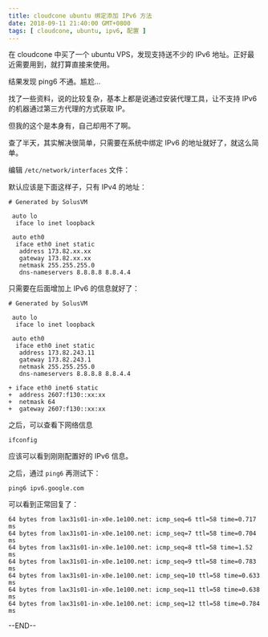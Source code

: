 ```yaml
---
title: cloudcone ubuntu 绑定添加 IPv6 方法
date: 2018-09-11 21:40:00 GMT+0800
tags: [ cloudcone, ubuntu, ipv6, 配置 ]
---
```


在 cloudcone 中买了一个 ubuntu VPS，发现支持送不少的 IPv6 地址。正好最近需要用到，就打算直接来使用。

结果发现 ping6 不通。尴尬...

<!-- truncate -->

找了一些资料，说的比较复杂，基本上都是说通过安装代理工具，让不支持 IPv6 的机器通过第三方代理的方式获取 IP。

但我的这个是本身有，自己却用不了啊。

查了半天，其实解决很简单，只需要在系统中绑定 IPv6 的地址就好了，就这么简单。

编辑 `/etc/network/interfaces` 文件：

默认应该是下面这样子，只有 IPv4 的地址：

```
# Generated by SolusVM

 auto lo
  iface lo inet loopback

 auto eth0
  iface eth0 inet static
   address 173.82.xx.xx
   gateway 173.82.xx.xx
   netmask 255.255.255.0
   dns-nameservers 8.8.8.8 8.8.4.4
```

只需要在后面增加上 IPv6 的信息就好了：

```
# Generated by SolusVM

 auto lo
  iface lo inet loopback

 auto eth0
  iface eth0 inet static
   address 173.82.243.11
   gateway 173.82.243.1
   netmask 255.255.255.0
   dns-nameservers 8.8.8.8 8.8.4.4

+ iface eth0 inet6 static
+  address 2607:f130::xx:xx
+  netmask 64
+  gateway 2607:f130::xx:xx
```

之后，可以查看下网络信息

```
ifconfig
```

应该可以看到刚刚配置好的 IPv6 信息。

之后，通过 `ping6` 再测试下：

```
ping6 ipv6.google.com
```

可以看到正常回复了：

```
64 bytes from lax31s01-in-x0e.1e100.net: icmp_seq=6 ttl=58 time=0.717 ms
64 bytes from lax31s01-in-x0e.1e100.net: icmp_seq=7 ttl=58 time=0.704 ms
64 bytes from lax31s01-in-x0e.1e100.net: icmp_seq=8 ttl=58 time=1.52 ms
64 bytes from lax31s01-in-x0e.1e100.net: icmp_seq=9 ttl=58 time=0.783 ms
64 bytes from lax31s01-in-x0e.1e100.net: icmp_seq=10 ttl=58 time=0.633 ms
64 bytes from lax31s01-in-x0e.1e100.net: icmp_seq=11 ttl=58 time=0.638 ms
64 bytes from lax31s01-in-x0e.1e100.net: icmp_seq=12 ttl=58 time=0.784 ms
```

--END--
